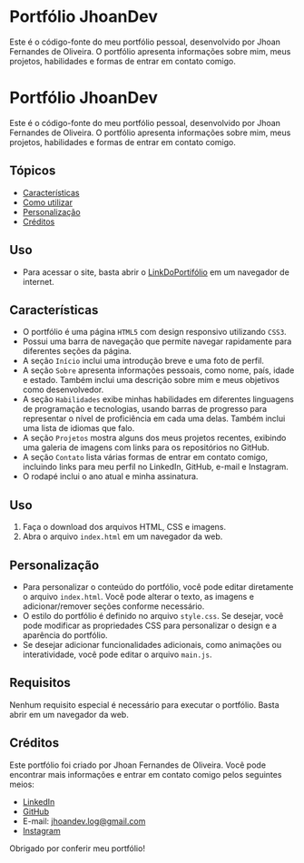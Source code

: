 # Portfólio JhoanDev

Este é o código-fonte do meu portfólio pessoal, desenvolvido por Jhoan Fernandes de Oliveira. O portfólio apresenta informações sobre mim, meus projetos, habilidades e formas de entrar em contato comigo. 
# Portfólio JhoanDev

Este é o código-fonte do meu portfólio pessoal, desenvolvido por Jhoan Fernandes de Oliveira. O portfólio apresenta informações sobre mim, meus projetos, habilidades e formas de entrar em contato comigo. 

## Tópicos

- [Características](#características)
- [Como utilizar](#como-utilizar)
- [Personalização](#personalização)
- [Créditos](#créditos)

## Uso

- Para acessar o site, basta abrir o [LinkDoPortifólio](https://jhoandev.github.io/Portifolio/) em um navegador de internet.

## Características

- O portfólio é uma página `HTML5` com design responsivo utilizando `CSS3`.
- Possui uma barra de navegação que permite navegar rapidamente para diferentes seções da página.
- A seção `Início` inclui uma introdução breve e uma foto de perfil.
- A seção `Sobre` apresenta informações pessoais, como nome, país, idade e estado. Também inclui uma descrição sobre mim e meus objetivos como desenvolvedor.
- A seção `Habilidades` exibe minhas habilidades em diferentes linguagens de programação e tecnologias, usando barras de progresso para representar o nível de proficiência em cada uma delas. Também inclui uma lista de idiomas que falo.
- A seção `Projetos` mostra alguns dos meus projetos recentes, exibindo uma galeria de imagens com links para os repositórios no GitHub.
- A seção `Contato` lista várias formas de entrar em contato comigo, incluindo links para meu perfil no LinkedIn, GitHub, e-mail e Instagram.
- O rodapé inclui o ano atual e minha assinatura.

## Uso

1. Faça o download dos arquivos HTML, CSS e imagens.
2. Abra o arquivo `index.html` em um navegador da web.

## Personalização

- Para personalizar o conteúdo do portfólio, você pode editar diretamente o arquivo `index.html`. Você pode alterar o texto, as imagens e adicionar/remover seções conforme necessário.
- O estilo do portfólio é definido no arquivo `style.css`. Se desejar, você pode modificar as propriedades CSS para personalizar o design e a aparência do portfólio.
- Se desejar adicionar funcionalidades adicionais, como animações ou interatividade, você pode editar o arquivo `main.js`.

## Requisitos

Nenhum requisito especial é necessário para executar o portfólio. Basta abrir em um navegador da web.

## Créditos

Este portfólio foi criado por Jhoan Fernandes de Oliveira. Você pode encontrar mais informações e entrar em contato comigo pelos seguintes meios:

- [LinkedIn](https://www.linkedin.com/in/jhoan-fernandes/)
- [GitHub](https://github.com/JhoanDev)
- E-mail: jhoandev.log@gmail.com
- [Instagram](https://www.instagram.com/jhoanf_7)

Obrigado por conferir meu portfólio!